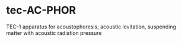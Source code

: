 # tec-AC-PHOR
TEC-1 apparatus for acoustophoresis; acoustic levitation, suspending matter with acoustic radiation pressure
